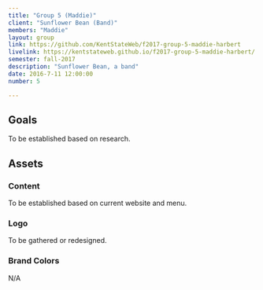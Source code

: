 ```yaml
---
title: "Group 5 (Maddie)"
client: "Sunflower Bean (Band)"
members: "Maddie"
layout: group
link: https://github.com/KentStateWeb/f2017-group-5-maddie-harbert
livelink: https://kentstateweb.github.io/f2017-group-5-maddie-harbert/
semester: fall-2017
description: "Sunflower Bean, a band"
date: 2016-7-11 12:00:00
number: 5

---
```


## Goals

To be established based on research.

<!--http://evesbridalwear.co.za/product/prina/-->

## Assets

### Content

To be established based on current website and menu.

### Logo

To be gathered or redesigned.

### Brand Colors

N/A
